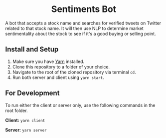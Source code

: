 <h1 align="center">Sentiments Bot</h1>
<p>A bot that accepts a stock name and searches for verified tweets on Twitter related to that stock name. It will then use NLP to determine market sentimentality about the stock to see if it's a good buying or selling point.</p>

## Install and Setup

1. Make sure you have [Yarn](https://classic.yarnpkg.com/en/docs/install/#windows-stable) installed.
2. Clone this repository to a folder of your choice.
3. Navigate to the root of the cloned repository via terminal `cd`.
4. Run both server and client using `yarn start`.

## For Development

To run either the client or server only, use the following commands in the root folder.

**Client:** `yarn client`

**Server:** `yarn server`
